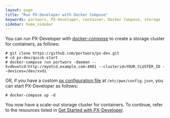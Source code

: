 ```yaml
---
layout: page
title: "Run PX-Developer with Docker Compose"
keywords: portworx, PX-Developer, container, Docker Compose, storage
sidebar: home_sidebar
---
```

You can run PX-Developer with [docker-compose](https://docs.docker.com/compose/install/) to create a storage cluster for containers, as follows:

```
# git clone https://github.com/portworx/px-dev.git
# cd px-dev/quick-start
# docker-compose run portworx -daemon --kvdb=etcd:http://myetcd.example.com:4001 --clusterid=YOUR_CLUSTER_ID --devices=/dev/xvdi
```

OR, if you have a custom [px configuration file](https://github.com/portworx/px-dev/edit/master/quick-start/config.json) at `/etc/pwx/config.json`, you can start PX-Developer as follows:

```
# docker-compose up -d
```

You now have a scale-out storage cluster for containers. To continue, refer to the resources listed in [Get Started with PX-Developer](get-started-px-developer.html).
